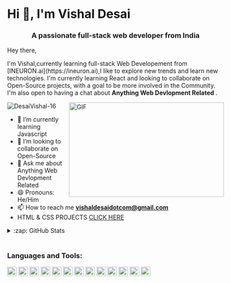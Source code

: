 

<h1 align="left">Hi 👋, I'm Vishal Desai</h1>
<h3 align="center">A passionate full-stack web developer from India</h3>

<p>Hey there,</p> 

<p>
  I'm Vishal,currently learning  full-stack Web Developement from [INEURON.ai](https://ineuron.ai),I like to explore new trends and learn new technologies. I'm currently learning React and looking to collaborate on  Open-Source projects, with a goal to be more involved in the Community. I'm also open to having a chat about <b> Anything Web Devlopment Related </b>.
</p>

<img align="right" alt="GIF" src="https://camo.githubusercontent.com/cae12fddd9d6982901d82580bdf321d81fb299141098ca1c2d4891870827bf17/68747470733a2f2f6d69726f2e6d656469756d2e636f6d2f6d61782f313336302f302a37513379765349765f7430696f4a2d5a2e676966" width="360" height="220" />

<p align="left"> <img src="https://komarev.com/ghpvc/?username=DesaiVishal-16l&label=Profile%20views&color=0e75b6&style=flat" alt="DesaiVishal-16" /> </p>

- 🌱 I’m currently learning Javascript
- 👯 I’m looking to collaborate on Open-Source
- 💬 Ask me about Anything Web Devlopment Related
- 😄 Pronouns: He/Him
- 📫 How to reach me **vishaldesaidotcom@gmail.com**
- HTML & CSS PROJECTS [CLICK HERE](https://github.com/DesaiVishal-16/FSJS2.O/tree/main/HTML%20CSS%20Assignment)


<details align="left">
  <summary align="left">:zap: GitHub Stats</summary>


</details>


<!-- <details>
  <summary align="left">:zap: Most Used Languages</summary>

<img align="left" alt="Anna's GitHub Top Languages" src="https://github-readme-stats.vercel.app/api/top-langs/?username=vaibhavwxyz" />

</details> -->

#

### Languages and Tools:
<p>
<img alt="html5" width="22px" src="https://cdn-icons-png.flaticon.com/512/5968/5968267.png"/>
<img alt="css3" width="22px" src="https://cdn-icons-png.flaticon.com/512/5968/5968242.png"/>
<img alt="tailwind" width="22px" src="https://upload.wikimedia.org/wikipedia/commons/d/d5/Tailwind_CSS_Logo.svg"/>
<img alt="git" width="22px" src="https://cdn.iconscout.com/icon/free/png-256/git-16-1175195.png"/>
<img alt="JavaScript" width="22px" src="https://cdn-icons-png.flaticon.com/512/5968/5968292.png"/>
<img alt="bootstrap" width="22px" src="https://cdn-icons-png.flaticon.com/512/5968/5968672.png"/>
<img alt="mongoDB" width="22px" src="https://cdn.iconscout.com/icon/free/png-256/mongodb-5-1175140.png"/>
<img alt="angular" width="22px" src="https://cdn.iconscout.com/icon/free/png-256/angular-226066.png"/>
<img alt="sql" width="22px" src="https://cdn-icons-png.flaticon.com/512/4248/4248443.png"/>
<img alt="react" width="22px" src="https://cdn.iconscout.com/icon/free/png-256/react-4-1175110.png"/>
<img alt="redux" width="22px" src="https://cdn.iconscout.com/icon/free/png-256/redux-3521674-2945118.png"/>
<img alt="vuejs" width="22px" src="https://cdn.iconscout.com/icon/free/png-256/vue-282497.png"/>
<img alt="nodejs" width="22px" src="https://cdn.iconscout.com/icon/free/png-256/nodejs-2-226035.png"/>
</p>

#





